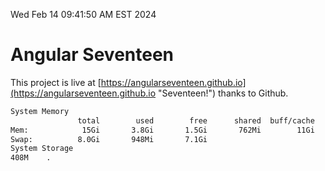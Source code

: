 Wed Feb 14 09:41:50 AM EST 2024

# Angular Seventeen


This project is live at [https://angularseventeen.github.io](https://angularseventeen.github.io "Seventeen!") thanks to Github.

```bash
System Memory
               total        used        free      shared  buff/cache   available
Mem:            15Gi       3.8Gi       1.5Gi       762Mi        11Gi        11Gi
Swap:          8.0Gi       948Mi       7.1Gi
System Storage
408M	.
```
```bash
